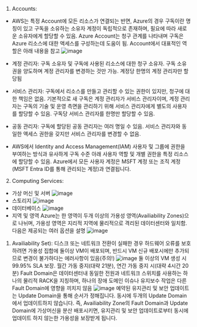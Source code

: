 1. Accounts:
- AWS는 특정 Account에 모든 리소스가 연결되는 반면, Azure의 경우 구독이란 명칭이 있고 구독을 소유하는 소유자 계정이 독립적으로 존재하며, 필요에 따라 새로운 소유자에게 할당할 수 있음. Azure Account는 청구 관계를 나타내며 구독은 Azure 리소스에 대한 액세스를 구성하는데 도움이 됨. Account에서 대표적인 역할은 아래 내용을 참고
![image](https://github.com/jaehwanjoa/jae_aws/assets/90813478/9e93f1a4-5a3f-4a76-a5c2-717b9aabbac8)
- 계정 관리자: 구독 소유자 및 구독에 사용된 리소스에 대한 청구 소유자. 구독 소유권을 양도하며 계정 관리자를 변경하는 것만 가능. 계정당 한명의 계정 관리자만 할당됨
- 서비스 관리자: 구독에서 리소스를 만들고 관리할 수 있는 권한이 있지만, 청구에 대한 책임은 없음. 기본적으로 새 구독은 계정 관리자가 서비스 관리자이며, 계정 관리자는 구독의 기술 및 운영 측면을 관리하기 위해 서비스 관리자에게 별도의 사용자를 할당할 수 있음. 구독당 서비스 관리자를 한명만 할당할 수 있음.
- 공동 관리자: 구독에 할당된 공동 관리자는 여러 명일 수 있음. 서비스 관리자와 동일한 액세스 권한을 갖지만 서비스 관리자를 변경할 수 없음.
  
- AWS에서 Identity and Access Management(IAM) 사용자 및 그룹에 권한을 부여하는 방식과 유사하게 구독 수준 아래 사용자 역할 및 개별 권한을 특정 리소스에 할당할 수 있음. Azure에서 모든 사용자 계정은 MSFT 계정 또는 조직 계정(MSFT Entra ID를 통해 관리되는 계정)과 연결됩니다. 

2. Computing Services:
- 가상 머신 및 서버
![image](https://github.com/jaehwanjoa/jae_aws/assets/90813478/06b6359c-8b34-442f-be58-136f159d73a9)
- 스토리지
![image](https://github.com/jaehwanjoa/jae_aws/assets/90813478/08a4d257-fbe7-409b-99ff-43fde8ba9401)
- 데이터베이스
![image](https://github.com/jaehwanjoa/jae_aws/assets/90813478/74d05c45-525d-4ff5-a9ec-c84423fa577b)
- 지역 및 영역
Azure는 한 영역이 두개 이상의 가용성 영역(Availiability Zones)으로 나뉘며, 가용성 영역은 지리적 지역에 물리적으로 격리된 데이터센터와 일치함. 다음은 제공되는 여러 옵션을 설명
![image](https://github.com/jaehwanjoa/jae_aws/assets/90813478/2f622242-6894-4cb1-9ead-cb12b42d4ac5)
1) Availiability Set): 디스크 또는 네트워크 전환이 실패한 경우 하드웨어 오류를 보호하려면 가용성 집합에 둘이상 VM이 배포되며, 반드시 VM 신규 배포시에만 추가되므로 변경이 불가하다는 에러사항이 있음(주의!)
![image](https://github.com/jaehwanjoa/jae_aws/assets/90813478/c5956c70-7ef1-4965-ae7f-266f8fa10db9)
둘 이상의 VM 생성 시 99.95% SLA 보장. 월간 가동 중지(대략 21분), 연간 가동 중지 시(대략 4시간 20분)
Fault Domain은 데이터센터내 동일한 전원과 네트워크 스위치를 사용하는 하나의 물리적 RACK을 지칭하며, 하나의 장애 도메인 이슈나 유지보수 작업은 다른 Fault Domain에 영향을 끼치지 않음
![image](https://github.com/jaehwanjoa/jae_aws/assets/90813478/b499c495-2e43-48b4-9172-2e110c9899b2)
예약된 유지관리 및 보안 업데이트는 Update Domain을 통해 순서가 정해집니다. 동시에 두개의 Update Domain에서 업데이트하지 않습니다.
즉, Availiability Zone의 Fault Domain과 Update Domain에 가상머신을 분산 배포시키면, 유지관리 및 보안 업데이트로부터 동시에 업데이트 하지 않는한 가용성을 보장받게 됩니다. 
 


